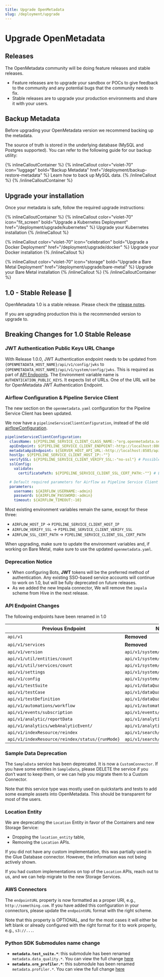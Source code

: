 ```yaml
---
title: Upgrade OpenMetadata
slug: /deployment/upgrade
---
```


# Upgrade OpenMetadata

## Releases

The OpenMetadata community will be doing feature releases and stable releases. 

 - Feature releases are to upgrade your sandbox or POCs to give feedback to the community and any potential bugs that the community needs to fix.
 - Stable releases are to upgrade your production environments and share it with your users.

## Backup Metadata

Before upgrading your OpenMetadata version we recommend backing up the metadata.

The source of truth is stored in the underlying database (MySQL and Postgres supported). You can refer
to the following guide for our backup utility:

{% inlineCalloutContainer %}
  {% inlineCallout
    color="violet-70"
    icon="luggage"
    bold="Backup Metadata"
    href="/deployment/backup-restore-metadata" %}
      Learn how to back up MySQL data.
  {% /inlineCallout %}
{% /inlineCalloutContainer %}

## Upgrade your installation

Once your metadata is safe, follow the required upgrade instructions:

{% inlineCalloutContainer %}
  {% inlineCallout
    color="violet-70"
    icon="fit_screen"
    bold="Upgrade a Kubernetes Deployment"
    href="/deployment/upgrade/kubernetes" %}
      Upgrade your Kubernetes installation
  {% /inlineCallout %}

  {% inlineCallout
    color="violet-70"
    icon="celebration"
    bold="Upgrade a Docker Deployment"
    href="/deployment/upgrade/docker" %}
      Upgrade your Docker installation
  {% /inlineCallout %}

  {% inlineCallout
    color="violet-70"
    icon="storage"
    bold="Upgrade a Bare Metal Deployment"
    href="/deployment/upgrade/bare-metal" %}
      Upgrade your Bare Metal installation
  {% /inlineCallout %}
{% /inlineCalloutContainer %}

## 1.0 - Stable Release 🎉

OpenMetadata 1.0 is a stable release. Please check the [release notes](/releases/latest-release).

If you are upgrading production this is the recommended version to upgrade to.

## Breaking Changes for 1.0 Stable Release

### JWT Authentication Public Keys URL Change

With Release 1.0.0, JWT Authentication endpoint needs to be updated from `{OPENMETADATA_HOST_NAME}/api/v1/config/jwks` to `{OPENMETADATA_HOST_NAME}/api/v1/system/config/jwks`. This is required as part of [API Endpoints](/deployment/upgrade#api-endpoint-changes). The Environment variable name is `AUTHENTICATION_PUBLIC_KEYS`. It expects list of URLs. One of the URL will be for OpenMetadata JWT Authentication Endpoint.

### Airflow Configuration & Pipeline Service Client

The new section on the `openmetadata.yaml` configuration for the Pipeline Service Client has been updated.

We now have a `pipelineServiceClientConfiguration`, instead of the old [airflowConfiguration](https://github.com/open-metadata/OpenMetadata/blob/0.13.3/conf/openmetadata.yaml#L214).

```yaml
pipelineServiceClientConfiguration:
  className: ${PIPELINE_SERVICE_CLIENT_CLASS_NAME:-"org.openmetadata.service.clients.pipeline.airflow.AirflowRESTClient"}
  apiEndpoint: ${PIPELINE_SERVICE_CLIENT_ENDPOINT:-http://localhost:8080}
  metadataApiEndpoint: ${SERVER_HOST_API_URL:-http://localhost:8585/api}
  hostIp: ${PIPELINE_SERVICE_CLIENT_HOST_IP:-""}
  verifySSL: ${PIPELINE_SERVICE_CLIENT_VERIFY_SSL:-"no-ssl"} # Possible values are "no-ssl", "ignore", "validate"
  sslConfig:
    validate:
      certificatePath: ${PIPELINE_SERVICE_CLIENT_SSL_CERT_PATH:-""} # Local path for the Pipeline Service Client

  # Default required parameters for Airflow as Pipeline Service Client
  parameters:
    username: ${AIRFLOW_USERNAME:-admin}
    password: ${AIRFLOW_PASSWORD:-admin}
    timeout: ${AIRFLOW_TIMEOUT:-10}
```

Most existing environment variables remain the same, except for these three:
- `AIRFLOW_HOST_IP` → `PIPELINE_SERVICE_CLIENT_HOST_IP`
- `AIRFLOW_VERIFY_SSL` → `PIPELINE_SERVICE_CLIENT_VERIFY_SSL`
- `AIRFLOW_SSL_CERT_PATH` → `PIPELINE_SERVICE_CLIENT_SSL_CERT_PATH`

When upgrading, make sure to update the environment variables and, if working on Bare Metal, make sure to use the updated `openmetadata.yaml`.

### Deprecation Notice

- When configuring Bots, **JWT** tokens will be the preferred method of authentication. Any existing SSO-based service accounts
will continue to work on 1.0, but will be fully deprecated on future releases.
- As we added the new Impala connector, We will remove the `impala` scheme from Hive in the next release.

### API Endpoint Changes
The following endpoints have been renamed in 1.0

|Previous Endpoint|New Endpoint|
|---|---|
|`api/v1`|**Removed**|
|`api/v1/services`|**Removed**|
|`api/v1/version`|`api/v1/system/version`|
|`api/v1/util/entities/count`|`api/v1/system/entities/count`|
|`api/v1/util/services/count`|`api/v1/system/services/count`|
|`api/v1/settings`|`api/v1/system/settings`|
|`api/v1/config`|`api/v1/system/config`|
|`api/v1/testSuite`|`api/v1/dataQuality/testSuites`|
|`api/v1/testCase`|`api/v1/dataQuality/testCases`|
|`api/v1/testDefinition`|`api/v1/dataQuality/testDefinitions`|
|`api/v1/automations/workflow`|`api/v1/automations/workflows`|
|`api/v1/events/subscription`|`api/v1/events/subscriptions`|
|`api/v1/analytic/reportData`|`api/v1/analytics/dataInsights/data`|
|`api/v1/analytics/webAnalyticEvent/`|`api/v1/analytics/web/events/`|
|`api/v1/indexResource/reindex`|`api/v1/search/reindex`|
|`api/v1/indexResource/reindex/status/{runMode}`|`api/v1/search/reindex/status/{runMode}`|

### Sample Data Deprecation

The `SampleData` service has been deprecated. It is now a `CustomConnector`. If you have some entities in `SampleData`, please DELETE the service if you don’t want to keep them, or we can help you migrate them to a Custom Connector.

Note that this service type was mostly used on quickstarts and tests to add some example assets into OpenMetadata. This should be transparent for most of the users.

### Location Entity

We are deprecating the `Location` Entity in favor of the Containers and new Storage Service:
- Dropping the `location_entity` table,
- Removing the `Location` APIs.

If you did not have any custom implementation, this was partially used in the Glue Database connector. However, the information was not being actively shown.

If you had custom implementations on top of the `Location` APIs, reach out to us, and we can help migrate to the new Storage Services.

### AWS Connectors

The `endpointURL` property is now formatted as a proper URI, e.g., `http://something.com`. If you have added this configuration
in your connectors, please update the `endpointURL` format with the right scheme.

Note that this property is OPTIONAL, and for the most cases it will either be left blank or already configured with the right format for it to work properly, e.g., `s3://...`.

### Python SDK Submodules name change
- **`metadata.test_suite.*`**: this submodule has been renamed `metadata.data_quality.*`. You can view the full change [here](https://github.com/open-metadata/OpenMetadata/pull/10890/files)
- **`metadata.orm_profiler.*`**: this submodule has been renamed `metadata.profiler.*`. You can view the full change [here](https://github.com/open-metadata/OpenMetadata/pull/10350/files)
